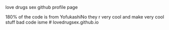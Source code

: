 love drugs sex
github profile page

180% of the code is from YofukashiNo
they r very cool and make very cool stuff bad code isme
#   l o v e d r u g s e x . g i t h u b . i o 
 
 
